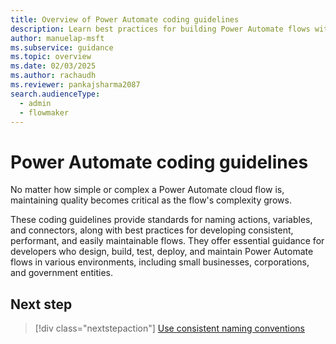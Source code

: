 ```yaml
---
title: Overview of Power Automate coding guidelines
description: Learn best practices for building Power Automate flows with coding guidelines. Improve consistency, performance, and maintainability.
author: manuelap-msft
ms.subservice: guidance
ms.topic: overview
ms.date: 02/03/2025
ms.author: rachaudh
ms.reviewer: pankajsharma2087
search.audienceType: 
  - admin
  - flowmaker
---
```


# Power Automate coding guidelines

No matter how simple or complex a Power Automate cloud flow is, maintaining quality becomes critical as the flow's complexity grows. 

These coding guidelines provide standards for naming actions, variables, and connectors, along with best practices for developing consistent, performant, and easily maintainable flows. They offer essential guidance for developers who design, build, test, deploy, and maintain Power Automate flows in various environments, including small businesses, corporations, and government entities.

## Next step

> [!div class="nextstepaction"]
> [Use consistent naming conventions](use-consistent-naming-conventions.md)

